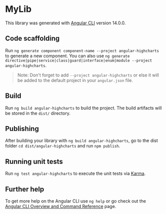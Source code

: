 # MyLib

This library was generated with [Angular CLI](https://github.com/angular/angular-cli) version 14.0.0.

## Code scaffolding

Run `ng generate component component-name --project angular-highcharts` to generate a new component. You can also use `ng generate directive|pipe|service|class|guard|interface|enum|module --project angular-highcharts`.
> Note: Don't forget to add `--project angular-highcharts` or else it will be added to the default project in your `angular.json` file.

## Build

Run `ng build angular-highcharts` to build the project. The build artifacts will be stored in the `dist/` directory.

## Publishing

After building your library with `ng build angular-highcharts`, go to the dist folder `cd dist/angular-highcharts` and run `npm publish`.

## Running unit tests

Run `ng test angular-highcharts` to execute the unit tests via [Karma](https://karma-runner.github.io).

## Further help

To get more help on the Angular CLI use `ng help` or go check out the [Angular CLI Overview and Command Reference](https://angular.io/cli) page.
